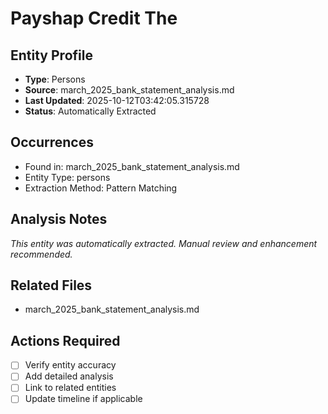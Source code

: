# Payshap Credit The

## Entity Profile
- **Type**: Persons
- **Source**: march_2025_bank_statement_analysis.md
- **Last Updated**: 2025-10-12T03:42:05.315728
- **Status**: Automatically Extracted

## Occurrences
- Found in: march_2025_bank_statement_analysis.md
- Entity Type: persons
- Extraction Method: Pattern Matching

## Analysis Notes
*This entity was automatically extracted. Manual review and enhancement recommended.*

## Related Files
- march_2025_bank_statement_analysis.md

## Actions Required
- [ ] Verify entity accuracy
- [ ] Add detailed analysis
- [ ] Link to related entities
- [ ] Update timeline if applicable
